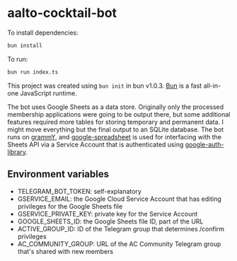 # aalto-cocktail-bot

To install dependencies:

```bash
bun install
```

To run:

```bash
bun run index.ts
```

This project was created using `bun init` in bun v1.0.3. [Bun](https://bun.sh) is a fast all-in-one JavaScript runtime.

The bot uses Google Sheets as a data store. Originally only the processed membership applications were going to be output there, but some additional features required more tables for storing temporary and permanent data. I might move everything but the final output to an SQLite database. The bot runs on [grammY](https://grammy.dev/), and [google-spreadsheet](https://theoephraim.github.io/node-google-spreadsheet/#/) is used for interfacing with the Sheets API via a Service Account that is authenticated using [google-auth-library](https://github.com/googleapis/google-auth-library-nodejs).

## Environment variables

- TELEGRAM_BOT_TOKEN: self-explanatory
- GSERVICE_EMAIL: the Google Cloud Service Account that has editing privileges for the Google Sheets file
- GSERVICE_PRIVATE_KEY: private key for the Service Account
- GOOGLE_SHEETS_ID: the Google Sheets file ID, part of the URL
- ACTIVE_GROUP_ID: ID of the Telegram group that determines /confirm privileges 
- AC_COMMUNITY_GROUP: URL of the AC Community Telegram group that's shared with new members